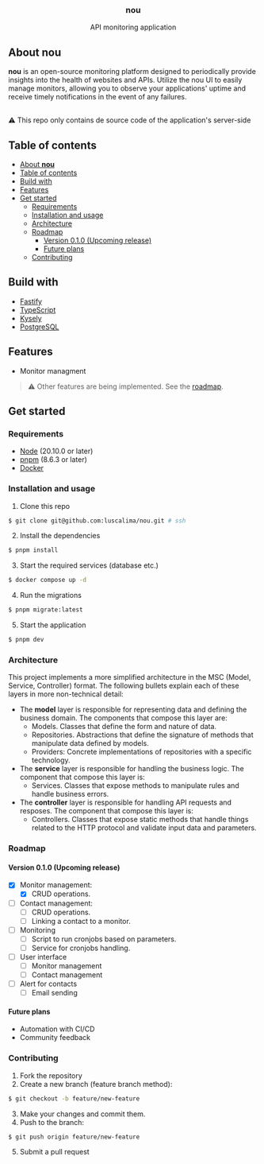 <p align="center" style="margin-top: 120px">
  <h3 align="center">nou</h3>
  <p align="center">
    API monitoring application
  </p>
</p>

## About **nou**

**nou** is an open-source monitoring platform designed to periodically provide insights into the health of websites and APIs. Utilize the nou UI to easily manage monitors, allowing you to observe your applications' uptime and receive timely notifications in the event of any failures.

<p style="margin-top: 30px">⚠️ This repo only contains de source code of the application's server-side</p>

## Table of contents

-   [About **nou**](#about-nou)
-   [Table of contents](#table-of-contents)
-   [Build with](#build-with)
-   [Features](#features)
-   [Get started](#get-started)
    -   [Requirements](#requirements)
    -   [Installation and usage](#installation-and-usage)
    -   [Architecture](#architecture)
    -   [Roadmap](#roadmap)
        -   [Version 0.1.0 (Upcoming release)](#version-010-upcoming-release)
        -   [Future plans](#future-plans)
    -   [Contributing](#contributing)

## Build with

-   [Fastify](https://fastify.dev/)
-   [TypeScript](https://www.typescriptlang.org/)
-   [Kysely](https://kysely.dev/)
-   [PostgreSQL](https://www.postgresql.org/)

## Features

-   Monitor managment

> ⚠️ Other features are being implemented. See the [roadmap](#roadmap).

## Get started

### Requirements

-   [Node](https://nodejs.org/en) (20.10.0 or later)
-   [pnpm](https://pnpm.io/) (8.6.3 or later)
-   [Docker](https://www.docker.com/)

### Installation and usage

1. Clone this repo

```sh
$ git clone git@github.com:luscalima/nou.git # ssh
```

2. Install the dependencies

```sh
$ pnpm install
```

3. Start the required services (database etc.)

```sh
$ docker compose up -d
```

4. Run the migrations

```sh
$ pnpm migrate:latest
```

5. Start the application

```sh
$ pnpm dev
```

### Architecture

This project implements a more simplified architecture in the MSC (Model, Service, Controller) format. The following bullets explain each of these layers in more non-technical detail:

-   The **model** layer is responsible for representing data and defining the business domain. The components that compose this layer are:
    -   Models. Classes that define the form and nature of data.
    -   Repositories. Abstractions that define the signature of methods that manipulate data defined by models.
    -   Providers: Concrete implementations of repositories with a specific technology.
-   The **service** layer is responsible for handling the business logic. The component that compose this layer is:
    -   Services. Classes that expose methods to manipulate rules and handle business errors.
-   The **controller** layer is responsible for handling API requests and resposes. The component that compose this layer is:
    -   Controllers. Classes that expose static methods that handle things related to the HTTP protocol and validate input data and parameters.

### Roadmap

#### Version 0.1.0 (Upcoming release)

-   [x] Monitor management:
    -   [x] CRUD operations.
-   [ ] Contact management:
    -   [ ] CRUD operations.
    -   [ ] Linking a contact to a monitor.
-   [ ] Monitoring
    -   [ ] Script to run cronjobs based on parameters.
    -   [ ] Service for cronjobs handling.
-   [ ] User interface
    -   [ ] Monitor management
    -   [ ] Contact management
-   [ ] Alert for contacts
    -   [ ] Email sending

#### Future plans

-   Automation with CI/CD
-   Community feedback

### Contributing

1. Fork the repository
2. Create a new branch (feature branch method):

```sh
$ git checkout -b feature/new-feature
```

3. Make your changes and commit them.
4. Push to the branch:

```sh
$ git push origin feature/new-feature
```

5. Submit a pull request
